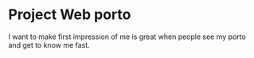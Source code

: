 # Project Web porto

I want to make first impression of me is great when people see my porto and get to know me fast.
